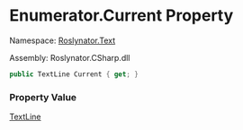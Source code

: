 # Enumerator\.Current Property

Namespace: [Roslynator.Text](../../../README.md)

Assembly: Roslynator\.CSharp\.dll

```csharp
public TextLine Current { get; }
```

### Property Value

[TextLine](https://docs.microsoft.com/en-us/dotnet/api/microsoft.codeanalysis.text.textline)

